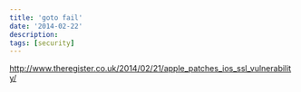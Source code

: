 ```yaml
---
title: 'goto fail'
date: '2014-02-22'
description:
tags: [security]
---
```


<http://www.theregister.co.uk/2014/02/21/apple_patches_ios_ssl_vulnerability/>
